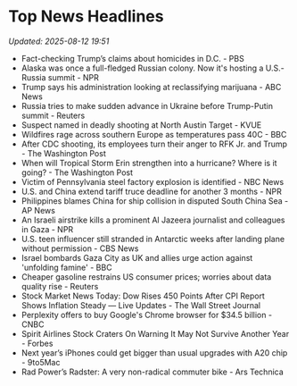 # Top News Headlines

_Updated: 2025-08-12 19:51_

- Fact-checking Trump’s claims about homicides in D.C. - PBS
- Alaska was once a full-fledged Russian colony. Now it's hosting a U.S.-Russia summit - NPR
- Trump says his administration looking at reclassifying marijuana - ABC News
- Russia tries to make sudden advance in Ukraine before Trump-Putin summit - Reuters
- Suspect named in deadly shooting at North Austin Target - KVUE
- Wildfires rage across southern Europe as temperatures pass 40C - BBC
- After CDC shooting, its employees turn their anger to RFK Jr. and Trump - The Washington Post
- When will Tropical Storm Erin strengthen into a hurricane? Where is it going? - The Washington Post
- Victim of Pennsylvania steel factory explosion is identified - NBC News
- U.S. and China extend tariff truce deadline for another 3 months - NPR
- Philippines blames China for ship collision in disputed South China Sea - AP News
- An Israeli airstrike kills a prominent Al Jazeera journalist and colleagues in Gaza - NPR
- U.S. teen influencer still stranded in Antarctic weeks after landing plane without permission - CBS News
- Israel bombards Gaza City as UK and allies urge action against 'unfolding famine' - BBC
- Cheaper gasoline restrains US consumer prices; worries about data quality rise - Reuters
- Stock Market News Today: Dow Rises 450 Points After CPI Report Shows Inflation Steady — Live Updates - The Wall Street Journal
- Perplexity offers to buy Google's Chrome browser for $34.5 billion - CNBC
- Spirit Airlines Stock Craters On Warning It May Not Survive Another Year - Forbes
- Next year’s iPhones could get bigger than usual upgrades with A20 chip - 9to5Mac
- Rad Power’s Radster: A very non-radical commuter bike - Ars Technica